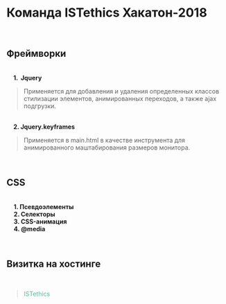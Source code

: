 # Команда ISTethics Хакатон-2018

 &nbsp;&nbsp;&nbsp;&nbsp;<h2> Фреймворки </h2>
 <br/>&nbsp;&nbsp;&nbsp;&nbsp;<strong>1. &nbsp;Jquery </strong> 
 <br/><p><blockquote> Применяется для добавления и удаления определенных классов стилизации элементов, анимированных переходов,
а также ajax подгрузки.</blockquote></p>
 <br/>&nbsp;&nbsp;&nbsp;&nbsp;<strong>2. Jquery.keyframes</strong>
 <br/><p><blockquote> Применяется в main.html в качестве инструмента для анимированного маштабирования размеров монитора.</blockquote></p>

  &nbsp;&nbsp;&nbsp;&nbsp;<h2> CSS </h2>
  <br/><strong> &nbsp;&nbsp;&nbsp;&nbsp; 1. Псевдоэлементы</strong>
  <br/><strong> &nbsp;&nbsp;&nbsp;&nbsp; 2. Селекторы</strong>
  <br/><strong> &nbsp;&nbsp;&nbsp;&nbsp; 3. CSS-анимация</strong>
  <br/><strong> &nbsp;&nbsp;&nbsp;&nbsp; 4. @media </strong>

  &nbsp;&nbsp;&nbsp;&nbsp;<h2> Визитка на хостинге </h2>
<br/><p><blockquote><a href="http://f0199453.xsph.ru/content/main.html" style="color:#49bf9d;text-decoration:none;">ISTethics</a></blockquote></p>
